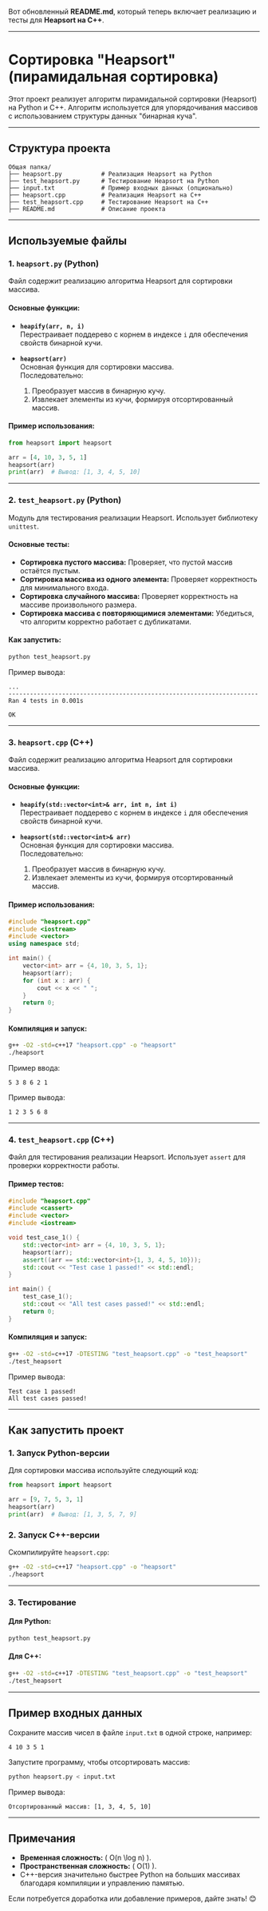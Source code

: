 Вот обновленный **README.md**, который теперь включает реализацию и тесты для **Heapsort на C++**.

---

# Сортировка "Heapsort" (пирамидальная сортировка)

Этот проект реализует алгоритм пирамидальной сортировки (Heapsort) на Python и C++. Алгоритм используется для упорядочивания массивов с использованием структуры данных "бинарная куча".

---

## Структура проекта

```
Общая папка/
├── heapsort.py           # Реализация Heapsort на Python
├── test_heapsort.py      # Тестирование Heapsort на Python
├── input.txt             # Пример входных данных (опционально)
├── heapsort.cpp          # Реализация Heapsort на C++
├── test_heapsort.cpp     # Тестирование Heapsort на C++
├── README.md             # Описание проекта
```

---

## Используемые файлы

### 1. `heapsort.py` (Python)
Файл содержит реализацию алгоритма Heapsort для сортировки массива.

#### Основные функции:
- **`heapify(arr, n, i)`**  
  Перестраивает поддерево с корнем в индексе `i` для обеспечения свойств бинарной кучи.

- **`heapsort(arr)`**  
  Основная функция для сортировки массива.  
  Последовательно:
  1. Преобразует массив в бинарную кучу.
  2. Извлекает элементы из кучи, формируя отсортированный массив.

#### Пример использования:
```python
from heapsort import heapsort

arr = [4, 10, 3, 5, 1]
heapsort(arr)
print(arr)  # Вывод: [1, 3, 4, 5, 10]
```

---

### 2. `test_heapsort.py` (Python)
Модуль для тестирования реализации Heapsort. Использует библиотеку `unittest`.

#### Основные тесты:
- **Сортировка пустого массива:** Проверяет, что пустой массив остаётся пустым.
- **Сортировка массива из одного элемента:** Проверяет корректность для минимального входа.
- **Сортировка случайного массива:** Проверяет корректность на массиве произвольного размера.
- **Сортировка массива с повторяющимися элементами:** Убедиться, что алгоритм корректно работает с дубликатами.

#### Как запустить:
```bash
python test_heapsort.py
```

Пример вывода:
```plaintext
...
----------------------------------------------------------------------
Ran 4 tests in 0.001s

OK
```

---

### 3. `heapsort.cpp` (C++)
Файл содержит реализацию алгоритма Heapsort для сортировки массива.

#### Основные функции:
- **`heapify(std::vector<int>& arr, int n, int i)`**  
  Перестраивает поддерево с корнем в индексе `i` для обеспечения свойств бинарной кучи.

- **`heapsort(std::vector<int>& arr)`**  
  Основная функция для сортировки массива.  
  Последовательно:
  1. Преобразует массив в бинарную кучу.
  2. Извлекает элементы из кучи, формируя отсортированный массив.

#### Пример использования:
```cpp
#include "heapsort.cpp"
#include <iostream>
#include <vector>
using namespace std;

int main() {
    vector<int> arr = {4, 10, 3, 5, 1};
    heapsort(arr);
    for (int x : arr) {
        cout << x << " ";
    }
    return 0;
}
```

#### Компиляция и запуск:
```bash
g++ -O2 -std=c++17 "heapsort.cpp" -o "heapsort"
./heapsort
```

Пример ввода:
```plaintext
5 3 8 6 2 1
```

Пример вывода:
```plaintext
1 2 3 5 6 8
```

---

### 4. `test_heapsort.cpp` (C++)
Файл для тестирования реализации Heapsort. Использует `assert` для проверки корректности работы.

#### Пример тестов:
```cpp
#include "heapsort.cpp"
#include <cassert>
#include <vector>
#include <iostream>

void test_case_1() {
    std::vector<int> arr = {4, 10, 3, 5, 1};
    heapsort(arr);
    assert((arr == std::vector<int>{1, 3, 4, 5, 10}));
    std::cout << "Test case 1 passed!" << std::endl;
}

int main() {
    test_case_1();
    std::cout << "All test cases passed!" << std::endl;
    return 0;
}
```

#### Компиляция и запуск:
```bash
g++ -O2 -std=c++17 -DTESTING "test_heapsort.cpp" -o "test_heapsort"
./test_heapsort
```

Пример вывода:
```plaintext
Test case 1 passed!
All test cases passed!
```

---

## Как запустить проект

### 1. Запуск Python-версии
Для сортировки массива используйте следующий код:
```python
from heapsort import heapsort

arr = [9, 7, 5, 3, 1]
heapsort(arr)
print(arr)  # Вывод: [1, 3, 5, 7, 9]
```

### 2. Запуск C++-версии
Скомпилируйте `heapsort.cpp`:
```bash
g++ -O2 -std=c++17 "heapsort.cpp" -o "heapsort"
./heapsort
```

---

### 3. Тестирование
#### Для Python:
```bash
python test_heapsort.py
```

#### Для C++:
```bash
g++ -O2 -std=c++17 -DTESTING "test_heapsort.cpp" -o "test_heapsort"
./test_heapsort
```

---

## Пример входных данных

Сохраните массив чисел в файле `input.txt` в одной строке, например:
```plaintext
4 10 3 5 1
```

Запустите программу, чтобы отсортировать массив:
```bash
python heapsort.py < input.txt
```

Пример вывода:
```plaintext
Отсортированный массив: [1, 3, 4, 5, 10]
```

---

## Примечания

- **Временная сложность:** \( O(n \log n) \).
- **Пространственная сложность:** \( O(1) \).
- C++-версия значительно быстрее Python на больших массивах благодаря компиляции и управлению памятью.

Если потребуется доработка или добавление примеров, дайте знать! 😊